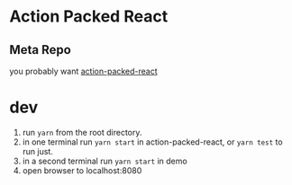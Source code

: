 # Action Packed React

## Meta Repo

you probably want [action-packed-react](./action-packed-react/)

# dev

1. run `yarn` from the root directory.
2. in one terminal run `yarn start` in action-packed-react, or `yarn test` to run just.
3. in a second terminal run `yarn start` in demo
4. open browser to localhost:8080
